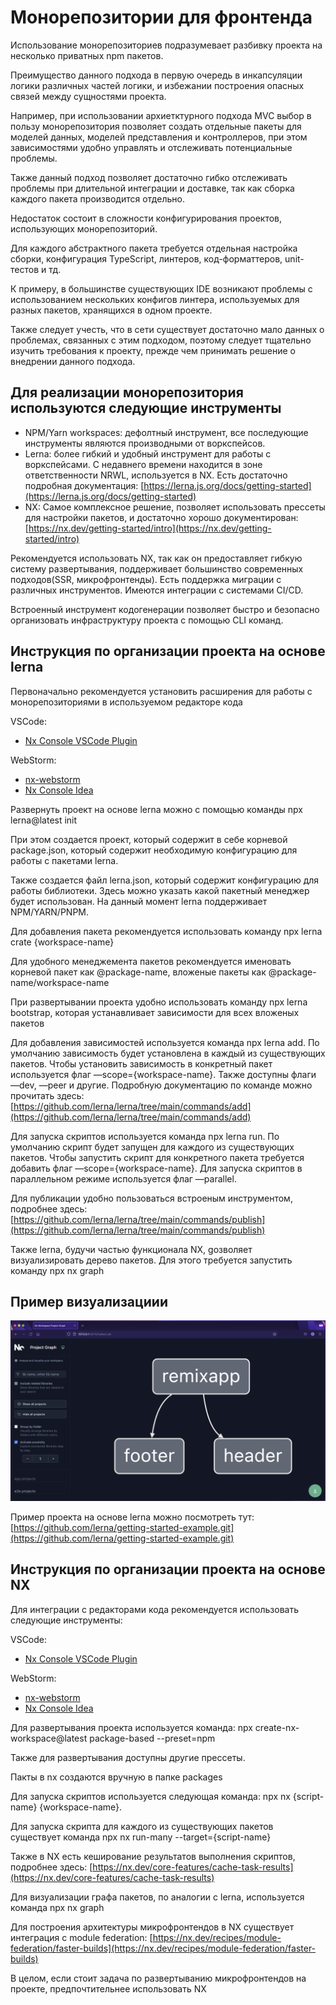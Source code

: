 # Монорепозитории для фронтенда

Использование монорепозиториев подразумевает разбивку проекта на несколько приватных npm пакетов.

Преимущество данного подхода в первую очередь в инкапсуляции логики различных частей логики, и избежании построения опасных связей между сущностями проекта.

Например, при использовании архиетктурного подхода MVC выбор в пользу монорепозитория позволяет создать отдельные пакеты для моделей данных, моделей представления и контроллеров, при этом зависимостями удобно управлять и отслеживать потенциальные проблемы.

Также данный подход позволяет достаточно гибко отслеживать проблемы при длительной интеграции и доставке, так как сборка каждого пакета производится отдельно.

Недостаток состоит в сложности конфигурирования проектов, использующих монорепозиторий.

Для каждого абстрактного пакета требуется отдельная настройка сборки, конфигурация TypeScript, линтеров, код-форматтеров, unit-тестов и тд.

К примеру, в большинстве существующих IDE возникают проблемы с использованием нескольких конфигов линтера, используемых для разных пакетов, хранящихся в одном проекте.

Также следует учесть, что в сети существует достаточно мало данных о проблемах, связанных с этим подходом, поэтому следует тщательно изучить требования к проекту, прежде чем принимать решение о внедрении данного подхода.

## Для реализации монорепозитория используются следующие инструменты

- NPM/Yarn workspaces: дефолтный инструмент, все последующие инструменты являются производными от воркспейсов.
- Lerna: более гибкий и удобный инструмент для работы с воркспейсами. С недавнего времени находится в зоне ответственности NRWL, используется в NX. Есть достаточно подробная документация: [https://lerna.js.org/docs/getting-started](https://lerna.js.org/docs/getting-started)
- NX: Самое комплексное решение, позволяет использовать прессеты для настройки пакетов, и достаточно хорошо документирован: [https://nx.dev/getting-started/intro](https://nx.dev/getting-started/intro)

Рекомендуется использовать NX, так как он предоставляет гибкую систему развертывания, поддерживает большинство современных подходов(SSR, микрофронтенды). Есть поддержка миграции с различных инструментов. Имеются интеграции с системами CI/CD.

Встроенный инструмент кодогенерации позволяет быстро и безопасно организовать инфраструктуру проекта с помощью CLI команд.

## Инструкция по организации проекта на основе lerna

Первоначально рекомендуется установить расширения для работы с монорепозиториями в используемом редакторе кода

VSCode:

- [Nx Console VSCode Plugin](https://marketplace.visualstudio.com/items?itemName=nrwl.angular-console)

WebStorm:

- [nx-webstorm](https://plugins.jetbrains.com/plugin/15000-nx-webstorm)
- [Nx Console Idea](https://plugins.jetbrains.com/plugin/15101-nx-console-idea)

Развернуть проект на основе lerna можно с помощью команды npx lerna@latest init

При этом создается проект, который содержит в себе корневой package.json, который содержит необходимую конфигурацию для работы с пакетами lerna.

Также создается файл lerna.json, который содержит конфигурацию для работы библиотеки. Здесь можно указать какой пакетный менеджер будет использован. На данный момент lerna поддерживает NPM/YARN/PNPM.

Для добавления пакета рекомендуется использовать команду npx lerna crate {workspace-name}

Для удобного менеджемента пакетов рекомендуется именовать корневой пакет как @package-name, вложеные пакеты как @package-name/workspace-name

При развертывании проекта удобно использовать команду npx lerna bootstrap, которая устанавливает зависимости для всех вложеных пакетов

Для добавления зависимостей используется команда npx lerna add. По умолчанию зависимость будет установлена в каждый из существующих пакетов. Чтобы установить зависимость в конкретный пакет используется флаг —scope={workspace-name}. Также доступны флаги —dev, —peer и другие. Подробную документацию по команде можно прочитать здесь: [https://github.com/lerna/lerna/tree/main/commands/add](https://github.com/lerna/lerna/tree/main/commands/add)

Для запуска скриптов используется команда npx lerna run. По умолчанию скрипт будет запущен для каждого из существующих пакетов. Чтобы запустить скрипт для конкретного пакета требуется добавить флаг —scope={workspace-name}. Для запуска скриптов в параллельном режиме используется флаг —parallel.

Для публикации удобно пользоваться встроеным инструментом, подробнее здесь: [https://github.com/lerna/lerna/tree/main/commands/publish](https://github.com/lerna/lerna/tree/main/commands/publish)

Также lerna, будучи частью функционала NX, gозволяет визуализировать дерево пакетов. Для этого требуется запустить команду npx nx graph

## Пример визуализациии

![monorepo](architecture_image_4.png)

Пример проекта на основе lerna можно посмотреть тут: [https://github.com/lerna/getting-started-example.git](https://github.com/lerna/getting-started-example.git)

## Инструкция по организации проекта на основе NX

Для интеграции с редакторами кода рекомендуется использовать следующие инструменты:

VSCode:

- [Nx Console VSCode Plugin](https://marketplace.visualstudio.com/items?itemName=nrwl.angular-console)

WebStorm:

- [nx-webstorm](https://plugins.jetbrains.com/plugin/15000-nx-webstorm)
- [Nx Console Idea](https://plugins.jetbrains.com/plugin/15101-nx-console-idea)

Для развертывания проекта используется команда: npx create-nx-workspace@latest package-based --preset=npm

Также для развертывания доступны другие прессеты.

Пакты в nx создаются вручную в папке packages

Для запуска скриптов используется следующая команда: npx nx {script-name} {workspace-name}.

Для запуска скрипта для каждого из существующих пакетов существует команда npx nx run-many --target={script-name}

Также в NX есть кеширование результатов выполнения скриптов, подробнее здесь: [https://nx.dev/core-features/cache-task-results](https://nx.dev/core-features/cache-task-results)

Для визуализации графа пакетов, по аналогии с lerna, используется команда npx nx graph

Для построения архитектуры микрофронтендов в NX существует интеграция с module federation: [https://nx.dev/recipes/module-federation/faster-builds](https://nx.dev/recipes/module-federation/faster-builds)

В целом, если стоит задача по развертыванию микрофронтендов на проекте, предпочтительнее использовать NX
